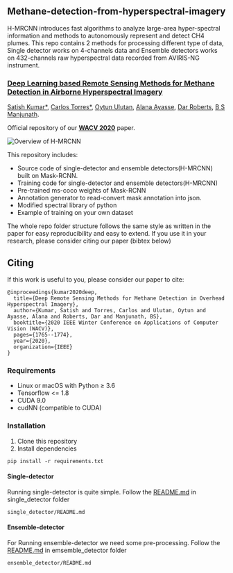 ## Methane-detection-from-hyperspectral-imagery
H-MRCNN introduces fast algorithms to analyze large-area hyper-spectral information and methods to autonomously represent and detect CH4 plumes. This repo contains 2 methods for processing different type of data, Single detector works on 4-channels data and Ensemble detectors works on 432-channels raw hyperspectral data recorded from AVIRIS-NG instrument. 
### [**Deep Learning based Remote Sensing Methods for Methane Detection in Airborne Hyperspectral Imagery**](https://openaccess.thecvf.com/content_WACV_2020/papers/Kumar_Deep_Remote_Sensing_Methods_for_Methane_Detection_in_Overhead_Hyperspectral_WACV_2020_paper.pdf)
[Satish Kumar*](https://www.linkedin.com/in/satish-kumar-81912540/), [Carlos Torres*](https://torrescarlos.com), [Oytun Ulutan](https://sites.google.com/view/oytun-ulutan), [Alana Ayasse](https://www.linkedin.com/in/alana-ayasse-18370972/), [Dar Roberts](http://geog.ucsb.edu/archive/people/faculty_members/roberts_dar.htm), [B S Manjunath](https://vision.ece.ucsb.edu/people/bs-manjunath).

Official repository of our [**WACV 2020**](https://openaccess.thecvf.com/content_WACV_2020/papers/Kumar_Deep_Remote_Sensing_Methods_for_Methane_Detection_in_Overhead_Hyperspectral_WACV_2020_paper.pdf) paper.

![Overview of H-MRCNN](https://github.com/satish1901/Methane-detection-from-hyperspectral-imagery/blob/master/overview_method.gif)

This repository includes:
* Source code of single-detector and ensemble detectors(H-MRCNN) built on Mask-RCNN.
* Training code for single-detector and ensemble detectors(H-MRCNN)
* Pre-trained ms-coco weights of Mask-RCNN
* Annotation generator to read-convert mask annotation into json.
* Modified spectral library of python
* Example of training on your own dataset

The whole repo folder structure follows the same style as written in the paper for easy reproducibility and easy to extend. If you use it in your research, please consider citing our paper (bibtex below)

## Citing
If this work is useful to you, please consider our paper to cite:
```
@inproceedings{kumar2020deep,
  title={Deep Remote Sensing Methods for Methane Detection in Overhead Hyperspectral Imagery},
  author={Kumar, Satish and Torres, Carlos and Ulutan, Oytun and Ayasse, Alana and Roberts, Dar and Manjunath, BS},
  booktitle={2020 IEEE Winter Conference on Applications of Computer Vision (WACV)},
  pages={1765--1774},
  year={2020},
  organization={IEEE}
}
```

### Requirements
- Linux or macOS with Python ≥ 3.6
- Tensorflow <= 1.8
- CUDA 9.0
- cudNN (compatible to CUDA)

### Installation
1. Clone this repository
2. Install dependencies
```
pip install -r requirements.txt
```
#### Single-detector
Running single-detector is quite simple. Follow the [README.md](https://github.com/satish1901/Methane-detection-from-hyperspectral-imagery/blob/master/single_detector/README.md) in single_detector folder
```
single_detector/README.md
```

#### Ensemble-detector
For Running ensemble-detector we need some pre-processing. Follow the [README.md](https://github.com/satish1901/Methane-detection-from-hyperspectral-imagery/blob/master/ensemble_detectors/README.md) in emsemble_detector folder
```
ensemble_detector/README.md
```

